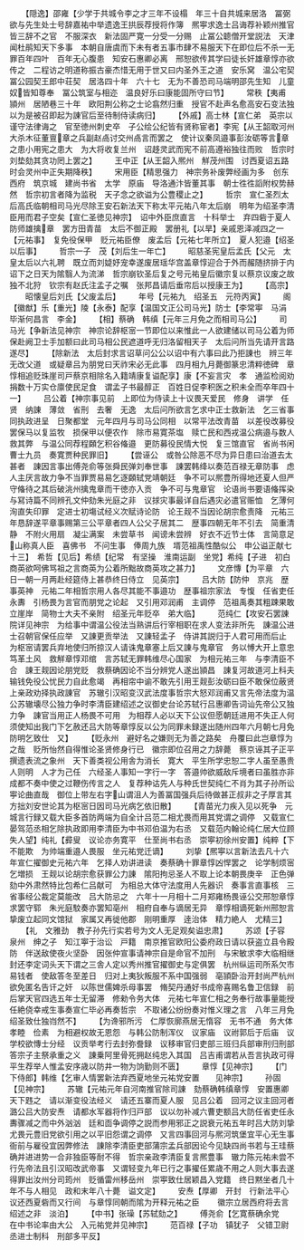 <!-- { "loadSidebar": true } -->
　　【隠逸】邵雍【少学于共城令李之才三年不设榻　年三十自共城来居洛　冨弼欲与先生处士号辞嘉祐中举遗逸王拱辰荐授将作簿　熈寕求逸士吕诲荐补颖州推官皆三辞不之官　不服深衣　新法固严寛一分受一分赐　止冨公聼僧开堂説法　天津闻杜鹃知天下多事　本朝自唐虞而下未有者五事市肆不易服天下在即位后不杀一无罪百年四叶　百年无心腹患　知安石惠卿必离　邢恕欲传其学曰徒长奸雄章惇亦欲传之　二程访之明道称振古豪杰惜无用于世又曰内圣外王之道　安乐窝　温公宅契冨公园契王郎中荘契　居洛四十年　六十七　无为不善恐司马端明邵先生知　儿童奴皆知尊奉　冨公筑室与相迩　温良好乐曰康能固所守曰节】
　　常秩【夷甫　頴州　居陋巷三十年　欧阳荆公称之士论翕然归重　授官不赴声名愈高安石变法独以为是被召即起为諌官后至待制侍读病归】
　　【外戚】高士林【宣仁弟　英宗以谨守法律诲之　官至徳州刺史卒　子公绘公纪皆有贤称宦者】李宪【从王韶取河州　大杀木征董亶章之兵副赵卨讨交州卨言而罢之　使计议秦凤邉事彭汝砺等言章之患小用宪之患大　为大将收复兰州　诏趍灵武而宪不前高遵裕独往而败　哲宗时刘垫劾其贪功罔上罢之】
　　王中正【从王韶入熈州　觧茂州围　讨西夏诏五路时会灵州中正失期降秩】
　　宋用臣【精思强力　神宗务补废弊经画为多　创东西府　筑京城　建尚书省　太学　原庙　导洛通汴皆董其事　朝士徃徃謟附权势赫然　哲宗初言者降为监税　天子念之欲谥为公豊稷止之】
　　哲宗　宣仁圣烈太后高氏临朝相司马光尽除王安石新法天下称太平元祐八年太后崩　明年为绍圣李清臣用而君子空矣【宣仁圣徳见神宗】　诏中外臣庶直言　十科举士　弃四砦于夏人　防师雄擒章　罢方田青苗　太后不御正殿　罢册礼【以旱】亲戚恩泽减四之一【元祐事】　复免役保甲　贬元祐臣僚　废孟后【元祐七年所立】　夏人犯邉【绍圣以后事】
　　哲宗一子　茂【刘后生一年亡】
　　昭慈圣宪皇后孟氏【父元　太皇太后以六礼聘　既立而刘媫妤宠幸遂废居瑶华宫盖章惇迎合于外而赧随挤排于内诏下之日天为隂翳人为流涕　哲宗崩钦圣后复之号元祐皇后徽宗复以蔡京议废之故独不北狩　钦宗有赵氏注孟子之嘱　张邦昌请后垂帘后以授康王为】
　　【高宗】
　　昭懐皇后刘氏【父废孟后】
　　年号【元祐九　绍圣五　元符丙寅】
　　阁【徽猷】乐【重光】陵【永泰】配享【温国文正公司马光】防士【李常寕　马涓　毕渐何昌言　李金】
　　【相】蔡确　韩缜【元年三月免之而相司马公】
　　司马光【争新法见神宗　神宗论辞枢宻一节即位以来惟此一人欲建储以司马公着为师保赴阙卫士手加额曰此司马相公民遮道呼无归洛留相天子　太后问所当先请开言路遂尽】
　　【除新法　太后封求言诏草问公公以诏中有六事曰此乃拒諌也　辨三年无改父道　或疑章吕为朋党曰天祚宋必无此事　四月相九月薨御篆忠清粹徳碑　章惇相追贬珠崖司戸蔡京相除名入籍靖康复谥配享】康【不妄言灾　孝　通监检阅劝捐数十万实仓廪使民足食　谓孟子书最醇正　百姓日促李积医之积未全而卒年四十一】
　　吕公着【神宗事见前　上即位为侍读上十议畏天爱民　修身　讲学　任贤　纳諌　薄敛　省刑　去奢　无逸　太后问所欲言乞求中正士救新法　乞三省事同执政进呈　日聚都堂　元年四月与司马公同相　以常平法改青苗　以差役改募役罢保马以复监牧　损保甲以便农作　除市易寛茶塩　赎亡民和西戎温公病邉与数人救其弊　与温公同荐程頥乞积谷偹邉　更防募役民情大悦　复三馆直官　省尚书闲曹士九员　奏寛贾种民罪旧】
　　【尝诬公　或咎公除恶不尽为异日患曰治道去太甚者　諌因言事出傅尧俞等张舜民弹刘奉世事　諌罢韩绛以奏范百禄无章防事　虑人主厌言故力争不当罪贾易易乞逐頥轼党靖朝廷　争不可以熈豊所得地还夏人但严守偹待之其后破洮州擒鬼章而干徳亦入贡　争不可与鬼章官　论语尚书要语偹挥染与冩诗篇不同辨孔文仲劾朱光庭之非　议捄灾事最详自后遇灾必遣官赈恤　乞薄何洵直失印罪　定进士初塲试经义次赋诗论防　论王觌不当因论胡宗愈责降　元祐三年恳辞遂平章事赐第三公平章者四人公父子居其二　歴事四朝无年不引去　简重清静　不附火用扇　凝尘满案　未尝草书　闻谤未尝辨　好衣不近节士体　言简意足山称真人臣　喜佛书　不问生事　俸周九族　壻范祖禹性酷似公　申公谥正献七十三】　希哲【见后】希绩【纪常　有坚操　淮南运副　坐党】希纯【子进　初白　商英欲呵佛骂祖之言商英为公着所黜故商英攻之甚力】
　　文彦慱【为平章　六日一朝一月两赴经筵侍上甚恭终日侍立　见英宗】
　　吕大防【防仲　京兆　歴事英神　元祐二年相哲宗用人各尽其能不事邉功　歴事祖宗家法　专愎　任省吏任永夀　引杨畏为言官而朋党之论起　又引用邓润甫　主调停　范祖禹奏其粗踈果敢立崖岸　简物士大夫不亲附　绍圣元年贬卒　弟大临】
　　范纯仁【攻安石罢諌院详见神宗　为给事中谓温公役法当熟讲后行宰相职在求人变法非所先　諌温公进士召朝官保任应举　又諌更贡举法　又諌轻孟子　侍讲其説归于人君可用而后止　为枢宻请罢兵弃地使归所掠汉人请诛鬼章塞上后又諌与鬼章官　务以愽大开上意忠笃革土风　救觧章惇邓绾　言苏轼无罪韩维尽心国家　为相元祐三年　与李清臣不合　諌王觌因论朋党贬　救蔡确因论不当分辨党人遂出頴昌　諌复河故道河上科夫输钱免役公忧民力自此愈竭　再相帘中谕不敢先引用王觌彭汝砺曰臣不敢保位蔽贤　上亲政劝择执政諌官　苏辙引汉昭变汉武法度事哲宗大怒邓润甫又言先帝法度为温公苏辙壊尽公独力争时李清臣建绍述之议御史台论苏轼行吕惠卿告词讪先帝公又独力争　諌官当用正人杨畏不可用　为相荐人必以天下公议但愿朝廷进用不失正人何须使知出我门下乞赦还吕大防等章惇反以公为同罪未録遂出随州四年六月朝七月免　防明乞致仕　又】
　　【贬永州　避好名之嫌则无为善之路矣　舟覆曰此岂章惇为之哉　贬所怡然自得惟论圣贤修身行已　徽宗即位召用之力辞薨　蔡京诬其子正平撰遗表流之象州　天下善类视公用舎为消长　寛大　平生所学忠恕二字人虽至愚贵人则明　人才为己任　六经圣人事知一字行一字　答邉帅欲威敌斥境者曰虽胜亦非成都不奏中使之过鞭伤传言之人　复荐种诂先人与种氏世契纯仁不肖为其子孙所讼寕论曲直哉　御位上带左右字山谓沮人为善冨国强兵后待做甚正叔非之子厚言其方拙刘安世论其为枢宻日因司马光病乞依旧散】
　　【青苗光力疾入见以死争　元城言行録又载大臣多首防两端为自全计吕范二相尤畏而用其党谓之调停　又载宣仁晏驾范丞相乞除执政即用李清臣为中书邓伯温为右丞　又载范内翰论纯仁居大位顾失人望】纯礼【彛叟　议论亦务寛平　仕至尚书右丞　崇寕初徐州安置】纯粹【下不能欺　为帅端重邉人畏服　坐元祐党迁谪】
　　刘挚【熈寕以言新法去凡十六年宣仁擢御史元祐六年　乞择人劝讲进读　奏蔡确十罪章惇凶悍罢之　论学制烦宻乞増损　王觌以论胡宗愈获罪公力諌　隂阳拘忌圣人不取上论本朝畏庚辛　正色弹劾中外肃然特比包希仁吕献可　为相总大体守法度用人先器识　奏事言直事核　三省事经公裁定莫能改　吕大防忌之　六年十一月相十二月郑雍杨畏诬公交邢恕章惇　求罢守郓　朱光庭駮奏亦罢知亳州　相府自奉与谪居无异　章惇相谪死新州邢恕言挚废立起同文馆狱　家属又再徙他郡　刚明重厚　逹治体　精力絶人　尤精三】
　　【礼　文雅劲　教子孙先行实若号为文人无足观矣谥忠肃】
　　苏颂【子容　泉州　绅之子　知江寕于治讼　戸籍　南京推官欧阳公委府政日请以获盗立县令殿防　伴送敌使夜火坚卧　因张仲宣事请神宗自是命官不加刑　与宋敏求李大临相继封还李定词头天下谓之三舎人定以秀州推官擢御史与定俱罢　杭州纵运司所系欠市易钱者　使敌答冬至差日　归对上夷狄叛服不系中国强弱　亳頴卧治开封尚严杭州欲免匿名告讦之奸　以陈世儒婢杀母事罢　脩契丹通好书成帝喜赐名鲁卫信録　前后掌天官四选五年士无留滞　修勑令务大体　元祐七年宣仁相之务奉行故事量能授任絶侥幸戒生事奏宣仁毕必再奏哲宗　不取诸公纷纷奏对惟义理之言　八年三月免绍圣致仕独岿然不】
　　【为谗邪所污　仁厚恢廓燕居无惰容　无书不通　务大体　孝睦　俭素　为相避权故无恩怨　与韩公防制浑仪　议家庙　议祔郭后于后庙　议学校欲慱士分经　议贡举考行去封弥誊録　议移审官归吏部三班归兵部审刑归刑部　答宗子主祭承重之义　諌乗阿里骨死拥赵纯忠入其国　吕吉甫谓若从吾言执政可得　平生荐举人惟孟安序歳以防井一物为饷勤则不匮】
　　章惇【见神宗】
　　【门下侍郎】韩维【乞审人情罢新法弃西夏地坐元祐党安置　　见神宗】
　　孙固【见神宗】
　　苏辙【元祐元年自河南推官除司諌　劾蔡确韩缜章惇　安置惠卿天下韪之　请以渐变役法经义　请还五寨而夏人服　见吕公着　回河之议主回河者潞公吕大防安焘　请都水军器将作归戸部　议以勿补减六曹吏额吕大防任省吏任永夀骤减之而中外汹汹　廷和靣争调停之説而参用邪正之説衰元祐五年时吕大防刘挚尤畏元豊旧党欲引用之以平旧怨谓之调停　又言四事回河与熈河筑堡宜平心无生事衙前与雇役宜因弊修法　諌除李清臣吏部蒲宗孟兵部因论今见缺四尚书若与王珪蔡确并进进势一合非独臣等耐不得　哲宗亲政李清臣复言熈豊事　辙力陈元祐未尝不行先帝法且引汉昭改武帝事　又谓轻变九年已行之事擢任累歳不用之人则大事去遂得罪出汝州分司筠州　贬循雷州移岳州　崇寕致仕居颖昌入党籍　终日黙坐者几十年不与人相见　政和末年八十薨　谥文定】
　　安焘【厚卿　开封　行新法平心　议还西夏砦而又行间　与章惇同朝而隂为开释元祐之臣
　　徽宗立居西府将去言绍述之非　淡泊】
　　【中书】张璪【苏轼劾之】
　　傅尧俞【乞寛蔡确余党　在中书论率由大公　入元祐党并见神宗】
　　范百禄【子功　镇犹子　父错卫尉丞进士制科　刑部多平反】
